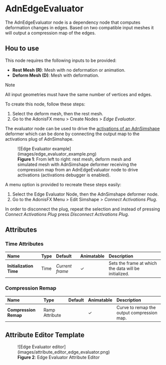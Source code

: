 # AdnEdgeEvaluator

The AdnEdgeEvaluator node is a dependency node that computes deformation changes in edges. Based on two compatible input meshes it will output a compression map of the edges.

## Hou to use

This node requires the following inputs to be provided:

  - **Rest Mesh (R)**: Mesh with no deformation or animation.
  - **Deform Mesh (D)**: Mesh with deformation.

> [!NOTE]
> All input geometries must have the same number of vertices and edges.

To create this node, follow these steps:

1. Select the deform mesh, then the rest mesh.
2. Go to the AdonisFX menu > Create Nodes > *Edge Evaluator*.

The evaluator node can be used to drive the [activations of an AdnSimshape](simshape.md#muscle-activations) deformer which can be done by connecting the output map to the activations plug of AdnSimshape. 

<figure markdown>
  ![Edge Evaluator example](images/edge_evaluator_example.png)
  <figcaption><b>Figure 1</b>: From left to right: rest mesh, deform mesh and simulated mesh with AdnSimshape deformer receiving the compression map from an AdnEdgeEvaluator node to drive activations (activations debugger is enabled).</figcaption>
</figure>

A menu option is provided to recreate these steps easily:

1. Select the Edge Evaluator Node, then the AdnSimshape deformer node.
2. Go to the AdonisFX Menu > Edit Simshape > *Connect Activations Plug*.

In order to disconnect the plug, repeat the selection and instead of pressing *Connect Activations Plug* press *Disconnect Activations Plug*.

## Attributes

### Time Attributes
| Name | Type | Default | Animatable | Description |
| :--- | :--- | :------ | :--------- | :---------- |
| **Initialization Time** | Time | *Current frame* | ✓ | Sets the frame at which the data will be initialized. |

### Compression Remap
| Name | Type | Default | Animatable | Description |
| :--- | :--- | :------ | :--------- | :---------- |
| **Compression Remap** | Ramp Attribute |  | ✓ | Curve to remap the output compression map. |

## Attribute Editor Template

<figure markdown>
  ![Edge Evaluator editor](images/attribute_editor_edge_evaluator.png)
  <figcaption><b>Figure 2</b>: Edge Evaluator Attribute Editor</figcaption>
</figure>
